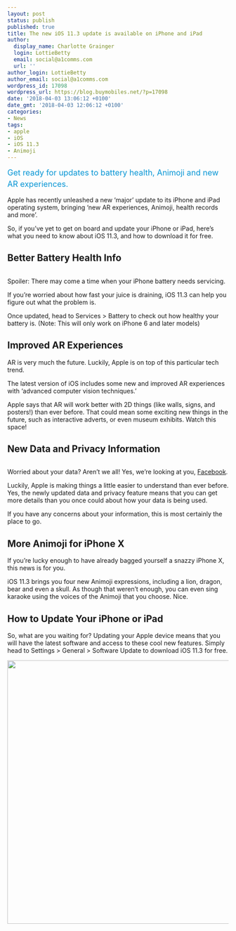 ```yaml
---
layout: post
status: publish
published: true
title: The new iOS 11.3 update is available on iPhone and iPad
author:
  display_name: Charlotte Grainger
  login: LottieBetty
  email: social@a1comms.com
  url: ''
author_login: LottieBetty
author_email: social@a1comms.com
wordpress_id: 17098
wordpress_url: https://blog.buymobiles.net/?p=17098
date: '2018-04-03 13:06:12 +0100'
date_gmt: '2018-04-03 12:06:12 +0100'
categories:
- News
tags:
- apple
- iOS
- iOS 11.3
- Animoji
---
```

<p><span class="postStandFirst" style="color: #0896d5; line-height: 26px; font-size: 18px;">Get ready for updates to battery health, Animoji and new AR experiences.</span></p>
<p>Apple has recently unleashed a new &lsquo;major&rsquo; update to its iPhone and iPad operating system, bringing &lsquo;new AR experiences, Animoji, health records and more&rsquo;.</p>
<p>So, if you&rsquo;ve yet to get on board and update your iPhone or iPad, here&rsquo;s what you need to know about iOS 11.3, and how to download it for free.</p>
<h2>Better Battery Health Info</h2>
<p><img class="aligncenter size-full wp-image-17102" src="https://lh3.googleusercontent.com/RSC7Y_LJDHQT5SCSUZBE2zyOGC7Z9r8Z0Pyt6z_mlshsfGVuoDKkzIqrIrLF3Z7wojFjNXZNP0d_qTiyN8urx-Hq=s0" alt="" /></p>
<p>Spoiler: There may come a time when your iPhone battery needs servicing.</p>
<p>If you&rsquo;re worried about how fast your juice is draining, iOS 11.3 can help you figure out what the problem is.</p>
<p>Once updated, head to Services > Battery to check out how healthy your battery is. (Note: This will only work on iPhone 6 and later models)</p>
<h2>Improved AR Experiences</h2>
<p>AR is very much the future. Luckily, Apple is on top of this particular tech trend.</p>
<p>The latest version of iOS includes some new and improved AR experiences with &lsquo;advanced computer vision techniques.&rsquo;</p>
<p>Apple says that AR will work better with 2D things (like walls, signs, and posters!) than ever before. That could mean some exciting new things in the future, such as interactive adverts, or even museum exhibits. Watch this space!</p>
<h2>New Data and Privacy Information</h2>
<p><img class="aligncenter size-full wp-image-17104" src="https://lh3.googleusercontent.com/KbKH1cRoVu5gmkXWunUvvfasYg8noU61-tA7mRF6UorAqmWQd6EEE9JuG-npnOoPszmkibBQKHCT2HAcslg16kyh=s0" alt="" /></p>
<p>Worried about your data? Aren&rsquo;t we all! Yes, we&rsquo;re looking at you, <a href="https://blog.buymobiles.net/news/is-facebook-recording-your-calls-and-texts-find-out-here" target="_blank" rel="noopener noreferrer">Facebook</a>.</p>
<p>Luckily, Apple is making things a little easier to understand than ever before. Yes, the newly updated data and privacy feature means that you can get more details than you once could about how your data is being used.</p>
<p>If you have any concerns about your information, this is most certainly the place to go.</p>
<h2>More Animoji for iPhone X</h2>
<p>If you&rsquo;re lucky enough to have already bagged yourself a snazzy iPhone X, this news is for you.</p>
<p>iOS 11.3 brings you four new Animoji expressions, including a lion, dragon, bear and even a skull. As though that weren&rsquo;t enough, you can even sing karaoke using the voices of the Animoji that you choose. Nice.</p>
<h2>How to Update Your iPhone or iPad</h2>
<p>So, what are you waiting for? Updating your Apple device means that you will have the latest software and access to these cool new features. Simply head to Settings > General > Software Update to download iOS 11.3 for free.</p>
<p><a href="https://www.buymobiles.net/apple"><img class="aligncenter wp-image-15907 size-full" src="https://lh3.googleusercontent.com/Xe84r31urIHGAORD6Vw6t1xlIG8p2Z__Cd7uH2Mf_1FN91-4th5eQuoF7vAaXYbnNPC5q-Z7dKknru8d2fdgxK0=s0" alt="" width="600" height="600" /></a></p>
